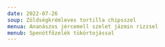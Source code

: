 ```yaml
---
date: 2022-07-26
soup: Zöldségkrémleves tortilla chipsszel
menua: Ananászos jércemell szelet jázmin rizzsel
menub: Spenótfőzelék tükörtojással
---
```

